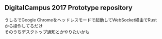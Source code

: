 DigitalCampus 2017 Prototype repository
---

うしろでGoogle Chromeをヘッドレスモードで起動してWebSocket経由でRustから操作してるだけ  
そのうちデスクトップ通知とかやりたいかも

